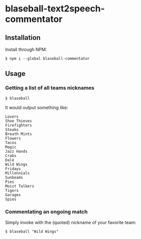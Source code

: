 # blaseball-text2speech-commentator

## Installation

Install through NPM:

```
$ npm i --global blaseball-commentator
```

## Usage

### Getting a list of all teams nicknames

```
$ blaseball
```

It would output something like:

```
Lovers
Shoe Thieves
Firefighters
Steaks
Breath Mints
Flowers
Tacos
Magic
Jazz Hands
Crabs
Dalé
Wild Wings
Fridays
Millennials
Sunbeams
Pies
Moist Talkers
Tigers
Garages
Spies
```

### Commentating an ongoing match

Simply invoke with the (quoted) nickname of your favorite team:

```
$ blaseball "Wild Wings"
```